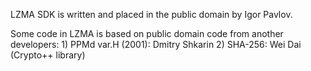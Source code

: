  LZMA SDK is written and placed in the public domain by Igor Pavlov.

 Some code in LZMA is based on public domain code from another developers: 1) PPMd var.H (2001): Dmitry Shkarin 2) SHA-256: Wei Dai (Crypto++ library)
